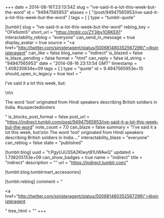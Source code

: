+++
date = 2014-08-16T23:13:54Z
slug = "ive-said-it-a-lot-this-week-but-the-word"
id = "94947565953"
aliases = [ "/post/94947565953/ive-said-it-a-lot-this-week-but-the-word" ]
tags = [ ]
type = "tumblr-quote"

[tumblr]
slug = "ive-said-it-a-lot-this-week-but-the-word"
reblog_key = "OFk6stm5"
short_url = "https://tmblr.co/ZY3jby1ORKE61"
interactability_reblog = "everyone"
can_send_in_message = true
display_avatar = true
source = "<a href=\"http://twitter.com/sinisteragent/status/500681480352567296\">@sinisteragent</a>"
can_like = false
blog_name = "indirect"
is_blazed = false
is_blaze_pending = false
format = "html"
can_reply = false
id_string = "94947565953"
date = "2014-08-16 23:13:54 GMT"
timestamp = 1.408230834e+09
tags = [ ]
type = "quote"
id = 9.4947565953e+10
should_open_in_legacy = true
text = "<p>I&rsquo;ve said it a lot this week, but:</p>\n\n<p>The word &lsquo;loot&rsquo; originated from Hindi speakers describing British soldiers in India. #suspectedlooters</p>"
is_blocks_post_format = false
post_url = "https://indirect.tumblr.com/post/94947565953/ive-said-it-a-lot-this-week-but-the-word"
note_count = 7.0
can_blaze = false
summary = "I’ve said it a lot this week, but:\n\n The word ‘loot’ originated from Hindi speakers describing British soldiers in India...."
interactability_blaze = "everyone"
can_reblog = false
state = "published"

[tumblr.blog]
uuid = "t:PgyUJU3SA2Klwyt81UWAwQ"
updated = 1.738205153e+09
can_show_badges = true
name = "indirect"
title = "indirect"
description = ""
url = "https://indirect.tumblr.com/"

[tumblr.blog.tumblrmart_accessories]

[tumblr.reblog]
comment = "<p><a href=\"http://twitter.com/sinisteragent/status/500681480352567296\">@sinisteragent</a></p>"
tree_html = ""
+++

